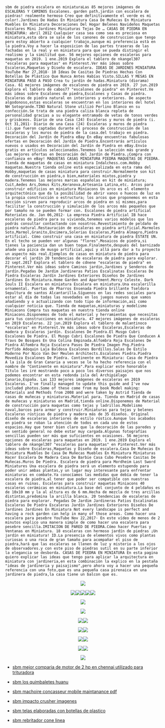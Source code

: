 
```
sbm de piedra escalera en miniaturaLas 85 mejores imágenes de ESCALERAS Y CAMINOS Escalones. garden path,jardin con escalera de piedras! realmente hermoso Creo que definitivamente el verde es mi color!.Jardines De Hadas En Miniatura Casa De Muñecas En Miniatura Muebles En Miniatura Decoraciones Del Hogar Belenes Navideños Maquetas Escolares Mini Jardines Miniaturas Tejas De … CASAS DE PIEDRA EN MINIATURA: abril 2012 Cualquier casa sea como sea es preciosa en miniatura,esta obra se sale de los canones de construccion que tengo pero estoy abierto a cualquier trabajo,aunque mi preferencia està en la piedra.Voy a hacer la esposicion de las partes traseras de las fachadas en la real y en miniatura para que se pueda distingir el realismo y la similitud que. 56 mejores opciones de escaleras para maquetas en 2019. 1 ene.2019 Explora el tablero de nkangel307 "escaleras para maquetas" en Pinterest.Ver más ideas sobre Escaleras,Maquetas y Diseño de escalera. IDEAS DE JARDINES MINIATURA YouTube Mar 27,2018· 10 Ideas De Casitas De Piedras Hechas Con Botellas De Plástico Que Nunca Antes Habías Visto.SILLAS Y MESAS EN MINIATURA PASO A PASO Crea tu jardín de hadas.Miniatura (diorama) Casa. 61 mejores imágenes de escalones de piedra en 2019. 27 jun.2019 Explora el tablero de cabos77 "escalones de piedra" en Pinterest.Ve más ideas sobre Escalones de piedra,Escalones y Casas de piedra. Escaleras de piedra natural en interiores y exteriores. De aspecto algodonoso,estas escaleras se encuentran en los interiores del hotel NH Sotogrande.TINO Natural Stone utilizó Perlino Blanco en su confección.Se trata de una piedra caliza blanca repleta de personalidad gracias a su elegante entramado de vetas de tonos verdes y grisáceos. Diario de una Casa (24) Escaleras y muros de piedra (i. Oct 31,2011· Diario de una Casa (24) Escaleras y muros de piedra (i).que fueron captadas durante el proceso de construcción de las escaleras y los muros de piedra de la casa.del trabajo en piedra. Decoración del Jardín de Piedra eBay En eBay encuentras fabulosas ofertas en Decoración del Jardín de Piedra.Encontrarás artículos nuevos o usados en Decoración del Jardín de Piedra en eBay.Envío gratis en artículos seleccionados.Tenemos la selección más grande y las mejores ofertas en Decoración del Jardín de Piedra.¡Compra con confianza en eBay! MAQUETAS CASAS MINIATURA PIEDRA MAQUETAS DE PIEDRA. Tienda de maquetas de casas en miniatura Indalchess.com.Hobby maquetas.Nuestra tienda online está especializada en esta rama del Hobby,maquetas de casas miniatura para construir.Normalmente son kit de construcción en piedra,o bien,materiales mixtos,piedra y madera.Tenemos las mejores marcas españolas en kit de miniatura; Cuit,Aedes Ars,Domus Kits,Keranova,Artesanía Latina,etc. Arcos para construir edificios en miniatura Miniacons Un arco es el elemento arquitectónico que da la posibilidad de abrir vanos o huecos de luz en la propia construcción o estructura; los arcos que proponemos en esta sección sirven para reproducir arcos de piedra en sí mismos,para facilitar la construcción y simulación de los arcos más pequeños que por tamaño no se pueden formar con. Escalones de piedra artificial Materiales de. Jan 06,2012· La empresa Piedra Artificial IB hace escaleras de piedra para su vivienda,tenemos varios módelos que los podrás consultar contactando con nosotros.Revestimiento de peldaño de piedra natural.Restauración de escaleras en piedra artificial.Marmoles Soto,Marmol,Granito,Encimera,Solerias Escaleras,Piedra Almagro,Piedra artificial. Cómo construir una casa en miniatura de piedra ESTATE UN. En el techo se pueden ver algunas "flores".Mosaicos de piedra,si tienes la paciencia dan un buen toque.Finalmente,después del barnizado añade una pizca de musgo artificial,aquí y allá para dar a tu proyecto un aspecto más real.Ejemplos de casas en miniatura de piedra para decorar el jardín 20 tendencias de escaleras de piedra para explorar. 22 sept.2017 Explora el tablero de cdnene "escaleras de piedra" en Pinterest.Ver más ideas sobre Caminos jardin,Jardines y Senderos de jardín.Pegadas De Jardim Jardineras Patios Escalinatas Escaleras De Piedra Escaleras Jardín Jardines Exteriores Diseños De Jardines Jardines En Miniatura.Home Garden and Apartment.Mercy Celeste. Dark Souls II Escalera en miniatura Escalera en miniatura.Una escalerilla ornamental. Puertas de Pharros Ensenada Piedra brillante Tseldora Sepultura de santos Alcantarilla.Síguenos en las redes sociales para estar al día de todas las novedades en los juegos nuevos que vamos añadiendo y o actualizando con todo tipo de información,así como cualquier noticia que. Tienda de maquetas,miniaturas y modelismo Miniacons Compra tus maquetas en nuestra tienda online Miniacons.Disponemos de todo el material y herramientas que necesitas para tus construcciones en miniatura. 47 mejores imágenes de escaleras en 2019 Escaleras. 22 jun.2019 Explora el tablero de malantinoco "escaleras" en Pinterest.Ve más ideas sobre Escaleras,Escaleras de madera y Escaleras jardín. Escalones De Piedra.El Musgo Cubri Escalones De Piedra. El Musgo Cubri Escalones De Piedra Que Conducen A Travs De Bosques En Una Colina Empinada.Alfombra Roja Escalones De Piedra Alfombra Roja Escalera Pasos De Piedra Imagen Png.Piedra Porfido Adoquin Laja Baldosa Escalones Bordillos.Salas De Estilo Moderno Por Nico Van Der Meulen Architects.Escalones Piedra.Piedra Movediza Escalones De Piedra. Continente en Miniatura: Casa de Piedra A la isla de Gran Canaria a veces se le ha hecho referencia con el nombre de "Continente en miniatura".Para explicar este honorable Título les iré mostrando poco a poco los diversos paisajes que nos podemos encontrar en esta redonda isla del Archipiélago Canario,España. Las 133 mejores imágenes de escaleras en 2019 Escaleras. I've finally managed to update this guide and I've now included photos.Some of these come from my book Model making: Materials and Methods from 2008 and were taken by Astrid Tienda de casas de muñecas y miniaturas.Material para. Tienda en Madrid de casas de muñecas y miniaturas en Madrid,tienda online.Disponemos de Material de construcción para maquetas como tejas y ladrillos.Modelismo naval,barcos para armar y construir.Miniaturas para tejas y belenes Escaleras rústicas de piedra y madera más de 35 diseños. Original diseño de escaleras interiores de estilo rústico.Aunque los acabados en piedra se roban la atención de todos en cada uno de estos espacios.Hay que tener bien claro que la decoración de las paredes y en sentido general no debe estar muy cargada.Algunas fotografías sencillas pueden ser más que suficientes en ocasiones. 56 mejores opciones de escaleras para maquetas en 2019. 1 ene.2019 Explora el tablero de nkangel307 "escaleras para maquetas" en Pinterest.Ver más ideas sobre Escaleras,Maquetas y Diseño de escalera.Casa De Muñecas En Miniatura Muebles De Casa De Muñecas Muebles En Miniatura Miniaturas Hacer Escalera De Madera Casa De Barbie Casa Cubo Pesebre Casitas De Muñecas.Muros De Piedra. Escalera de piedra para Mordheim Last Sword Miniatures Una escalera de piedra será un elemento estupendo para poder unir ambas plantas,y un lugar muy interesante para enfrentar miniaturas en combate.Ya conocíamos las medidas que debía de tener la escalera de piedra,al tener que poder ser compatible con nuestras casas en ruinas. Escaleras para construir maquetas Miniacons 40 escaleras cerámicas en miniatura.La base del conjunto de 4 peldaños es de 10x10 mm y la al altura es de 6 mm.Hecha de mezcla de tres arcillas distintas,predomina la arcilla blanca. 20 tendencias de escaleras de piedra para explorar. Pegadas De Jardim Jardineras Patios Escalinatas Escaleras De Piedra Escaleras Jardín Jardines Exteriores Diseños De Jardines Jardines En Miniatura Not every landscape is perfect and having a rock garden can help in many of those areas. Como hacer una escalera para pesebre YouTube Nov 22,2017· En este vídeo de menos de 2 minutos explico una manera simple de como hacer una escalera para pesebre sencilla.IMITACION DE PARED DE PIEDRA.Cómo hacer Puertas y Ventanas en Miniatura. 18 escaleras con hermoso jardín de piedras ¡Un jardín en miniatura! ID.La presencia de elementos vivos como plantas curiosas o una roca de gran tamaño para acompañar el piso de piedra,hará que las escaleras se llenen de luz y misterio a los ojos de observadores.y con este piso de piedras sutil en su parte inferior la elegancia se desborda. CASAS DE PIEDRA EN MINIATURA En esta pagina quiero explicar las ideas que tengo para aplicar la arquitectura en miniatura con jardineria,en esta combinaciòn la explico en la pestaña "ideas de jardineria y paisajismo",pero ahora voy a hacer una pequeña referencia con una foto,que es una pequeña casa pirenaica en una jardinera de piedra,la casa tiene un balcon que es. 
```

<div align="center">

<a href="https://es-crusher.shibang-china.com/github&k=sbm+de+piedra+escalera+en+miniatura"><img src="https://static.shibang-china.com/es/crusher/logo.jpg"></a>

<a href="https://es-crusher.shibang-china.com/github&k=sbm+de+piedra+escalera+en+miniatura"><img src="https://static.shibang-china.com/es/crusher/index.jpg"></a><a href="https://es-crusher.shibang-china.com/material.htmlgithub&k=sbm+de+piedra+escalera+en+miniatura"><img src="https://static.shibang-china.com/es/crusher/material.jpg"></a><a href="https://es-crusher.shibang-china.com/application.htmlgithub&k=sbm+de+piedra+escalera+en+miniatura"><img src="https://static.shibang-china.com/es/crusher/application.jpg"></a><a href="https://es-crusher.shibang-china.com/aboutus.htmlgithub&k=sbm+de+piedra+escalera+en+miniatura"><img src="https://static.shibang-china.com/es/crusher/aboutus.jpg"></a><a href="https://es-crusher.shibang-china.com/contact.htmlgithub&k=sbm+de+piedra+escalera+en+miniatura"><img src="https://static.shibang-china.com/es/crusher/contact.jpg"></a>

<a href="https://es-crusher.shibang-china.com/github&k=sbm+de+piedra+escalera+en+miniatura"><img src="https://static.shibang-china.com/es/crusher/banner.jpg"></a>

<a href="https://swt.shibang-china.com/github&k=sbm+de+piedra+escalera+en+miniatura"><img src="https://static.shibang-china.com/es/crusher/text.jpg"></a>

<a href="https://swt.shibang-china.com/github&k=sbm+de+piedra+escalera+en+miniatura"><img src="https://static.shibang-china.com/es/crusher/chat.jpg"></a><a href="https://es-crusher.shibang-china.com/contact.htmlgithub&k=sbm+de+piedra+escalera+en+miniatura"><img src="https://static.shibang-china.com/es/crusher/message.jpg"></a>

<a href="https://es-crusher.shibang-china.com/products/pe.htmlgithub&k=sbm+de+piedra+escalera+en+miniatura"><img src="https://static.shibang-china.com/es/crusher/pe.jpg"></a><a href="https://es-crusher.shibang-china.com/products/pf.htmlgithub&k=sbm+de+piedra+escalera+en+miniatura"><img src="https://static.shibang-china.com/es/crusher/pf.jpg"></a>

<a href="https://es-crusher.shibang-china.com/products/hpt.htmlgithub&k=sbm+de+piedra+escalera+en+miniatura"><img src="https://static.shibang-china.com/es/crusher/hpt.jpg"></a><a href="https://es-crusher.shibang-china.com/products/vsi.htmlgithub&k=sbm+de+piedra+escalera+en+miniatura"><img src="https://static.shibang-china.com/es/crusher/vsi.jpg"></a>

<a href="https://es-crusher.shibang-china.com/products/klv.htmlgithub&k=sbm+de+piedra+escalera+en+miniatura"><img src="https://static.shibang-china.com/es/crusher/klv.jpg"></a><a href="https://es-crusher.shibang-china.com/products/portable.htmlgithub&k=sbm+de+piedra+escalera+en+miniatura"><img src="https://static.shibang-china.com/es/crusher/portable.jpg"></a>

<a href="https://swt.shibang-china.com/github&k=sbm+de+piedra+escalera+en+miniatura"><img src="https://static.shibang-china.com/es/crusher/case.jpg"></a>

</div>


* [sbm mejor comparia de motor de 2 hp en chennai utilizado para trituradora](sbm%20mejor%20comparia%20de%20motor%20de%202%20hp%20en%20chennai%20utilizado%20para%20trituradora.md)

* [sbm los quimbaletes huanu](sbm%20los%20quimbaletes%20huanu.md)

* [sbm machoire concasseur mobile maintanance pdf](sbm%20machoire%20concasseur%20mobile%20maintanance%20pdf.md)

* [sbm impacto crusher imagenes](sbm%20impacto%20crusher%20imagenes.md)

* [sbm telas elaboradas con botellas de plastico](sbm%20telas%20elaboradas%20con%20botellas%20de%20plastico.md)

* [sbm rebritador cone linea](sbm%20rebritador%20cone%20linea.md)